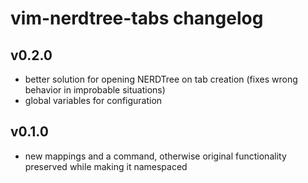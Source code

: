 # vim-nerdtree-tabs changelog

## v0.2.0

* better solution for opening NERDTree on tab creation (fixes wrong behavior in
  improbable situations)
* global variables for configuration


## v0.1.0

* new mappings and a command, otherwise original functionality preserved while making it namespaced
